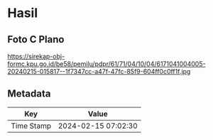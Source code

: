 # Hasil

## Foto C Plano

https://sirekap-obj-formc.kpu.go.id/be58/pemilu/pdpr/61/71/04/10/04/6171041004005-20240215-015817--1f7347cc-a47f-47fc-85f9-604ff0c0ff1f.jpg


## Metadata

| Key        | Value               |
| ---------- | ------------------- |
| Time Stamp | 2024-02-15 07:02:30 |



